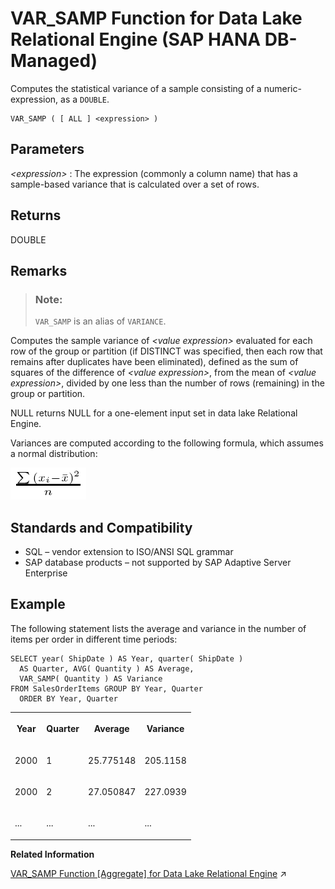 <!-- loio4e77eae4118f432c95bd09f867eb3f06 -->

# VAR\_SAMP Function for Data Lake Relational Engine \(SAP HANA DB-Managed\)

Computes the statistical variance of a sample consisting of a numeric-expression, as a `DOUBLE`.



```
VAR_SAMP ( [ ALL ] <expression> )
```



<a name="loio4e77eae4118f432c95bd09f867eb3f06__section_vph_4fv_vrb"/>

## Parameters

 *<expression\>*
 :   The expression \(commonly a column name\) that has a sample-based variance that is calculated over a set of rows.

 

<a name="loio4e77eae4118f432c95bd09f867eb3f06__section_tvr_4fv_vrb"/>

## Returns

DOUBLE



<a name="loio4e77eae4118f432c95bd09f867eb3f06__section_pbd_pfv_vrb"/>

## Remarks

> ### Note:  
> `VAR_SAMP` is an alias of `VARIANCE`.

Computes the sample variance of *<value expression\>* evaluated for each row of the group or partition \(if DISTINCT was specified, then each row that remains after duplicates have been eliminated\), defined as the sum of squares of the difference of *<value expression\>*, from the mean of *<value expression\>*, divided by one less than the number of rows \(remaining\) in the group or partition.

NULL returns NULL for a one-element input set in data lake Relational Engine.

Variances are computed according to the following formula, which assumes a normal distribution:

![Computes the sample variance of value expression evaluated for each row of the group or partition  if DISTINCT was specified, then each row that remains after duplicates have been eliminated, defined as the sum of squares of the difference of value expression, from the mean of value expression, divided by one less than the number of rows remaining in the group or partition](images/varpop_gif_a16ec8c.gif)



<a name="loio4e77eae4118f432c95bd09f867eb3f06__section_mqv_pfv_vrb"/>

## Standards and Compatibility

-   SQL – vendor extension to ISO/ANSI SQL grammar
-   SAP database products – not supported by SAP Adaptive Server Enterprise



<a name="loio4e77eae4118f432c95bd09f867eb3f06__section_y4g_qfv_vrb"/>

## Example

The following statement lists the average and variance in the number of items per order in different time periods:

```
SELECT year( ShipDate ) AS Year, quarter( ShipDate )
  AS Quarter, AVG( Quantity ) AS Average,  
  VAR_SAMP( Quantity ) AS Variance 
FROM SalesOrderItems GROUP BY Year, Quarter 
  ORDER BY Year, Quarter
```


<table>
<tr>
<th valign="top" rowspan="1">

Year



</th>
<th valign="top" rowspan="1">

Quarter



</th>
<th valign="top" rowspan="1">

Average



</th>
<th valign="top" rowspan="1">

Variance



</th>
</tr>
<tr>
<td valign="top" rowspan="1">

2000



</td>
<td valign="top" rowspan="1">

1



</td>
<td valign="top" rowspan="1">

25.775148



</td>
<td valign="top" rowspan="1">

205.1158



</td>
</tr>
<tr>
<td valign="top" rowspan="1">

2000



</td>
<td valign="top" rowspan="1">

2



</td>
<td valign="top" rowspan="1">

27.050847



</td>
<td valign="top" rowspan="1">

227.0939



</td>
</tr>
<tr>
<td valign="top" rowspan="1">

...



</td>
<td valign="top" rowspan="1">

...



</td>
<td valign="top" rowspan="1">

...



</td>
<td valign="top" rowspan="1">

...



</td>
</tr>
</table>

**Related Information**  


[VAR_SAMP Function [Aggregate] for Data Lake Relational Engine](https://help.sap.com/viewer/19b3964099384f178ad08f2d348232a9/2023_1_QRC/en-US/a58f41a384f2101582a6bccb68243889.html "Computes the statistical variance of a sample consisting of a numeric-expression, as a DOUBLE.") :arrow_upper_right:

